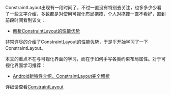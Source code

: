 

ConstraintLayout出现有一段时间了，不过一直没有特别去关注，也多多少少看了一些文字介绍，多数都是对使用可视化布局拖拽，个人对拖拽一直不看好，直到前段时间看到该文：

- [解析ConstraintLayout的性能优势](https://mp.weixin.qq.com/s/gGR2itbY7hh9fo61SxaMQQ)

非常详尽的介绍了ConstraintLayout的性能优势，于是乎开始学习了一下ConstraintLayout。

本文的重点不在与可视化界面的学习，而在于如何手写各类约束布局属性。对于可视化界面学习推荐：

- [Android新特性介绍，ConstraintLayout完全解析](http://blog.csdn.net/guolin_blog/article/details/53122387)

详细请查看[ConstraintLayout](https://zhangmiao.cc/2018/07/24/ConstraintLayout%E5%AE%8C%E5%85%A8%E8%A7%A3%E6%9E%90%E5%BF%AB%E6%9D%A5%E4%BC%98%E5%8C%96%E4%BD%A0%E7%9A%84%E5%B8%83%E5%B1%80%E5%90%A7/)
